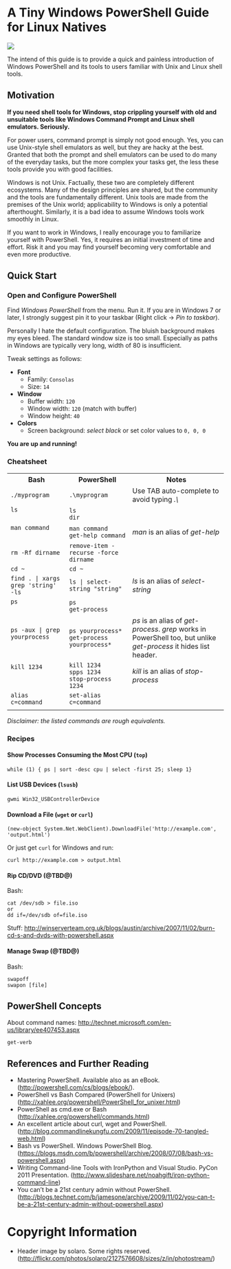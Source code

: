 # A Tiny Windows PowerShell Guide for Linux Natives

<div>
  <p><img src="https://raw.github.com/jsalonen/technotes/master/windows/powershell/img/powershell-guide-deco.jpg"></p>
</div>

The intend of this guide is to provide a quick and painless introduction of Windows PowerShell and its tools to users familiar with Unix and Linux shell tools.

## Motivation

**If you need shell tools for Windows, stop crippling yourself with old and unsuitable tools like Windows Command Prompt and Linux shell emulators. Seriously.**

For power users, command prompt is simply not good enough. Yes, you can use Unix-style shell emulators as well, but
they are hacky at the best. Granted that both the prompt and shell emulators can be used to do many of the
everyday tasks, but the more complex your tasks get, the less these tools provide you with good facilities.

Windows is not Unix. Factually, these two are completely different ecosystems. Many of
the design principles are shared, but the community and the tools are fundamentally different.
Unix tools are made from the premises of the Unix world; applicability to Windows is only a
potential afterthought. Similarly, it is a bad idea to assume Windows tools work smoothly in Linux.

If you want to work in Windows, I really encourage you to familiarize yourself with PowerShell. Yes,
it requires an initial investment of time and effort. Risk it and you may find yourself becoming very
comfortable and even more productive.

## Quick Start

### Open and Configure PowerShell

Find *Windows PowerShell* from the menu. Run it. If you are in
Windows 7 or later, I strongly suggest pin it to your taskbar
(Right click -> *Pin to taskbar*).

Personally I hate the default configuration. The bluish background makes
my eyes bleed. The standard window size is too small. Especially as paths
in Windows are typically very long, width of 80 is insufficient. 

Tweak settings as follows:

- **Font**
  - Family: `Consolas`
  - Size: `14`
- **Window**
  - Buffer width: `120` 
  - Window width: `120` (match with buffer)
  - Window height: `40`
- **Colors**
  - Screen background: *select black* or set color values to `0, 0, 0`

**You are up and running!**

### Cheatsheet

<table>
    <tr>
        <th>Bash</th>
        <th>PowerShell</th>
        <th>Notes</th>
    </tr>
    <tr>
      <td><code>./myprogram</code></td>
      <td><code>.\myprogram</code></td>
      <td>Use TAB auto-complete to avoid typing <em>.\</em></td>
    </tr>
    <tr>
      <td><code>ls</code><br>&nbsp;</td>
      <td><code>ls</code><br><code>dir</code></td>
      <td></td>
    </tr>
    <tr>
      <td><code>man command</code><br>&nbsp;</td>      
      <td><code>man command</code><br><code>get-help command</code></td>
      <td><em>man</em> is an alias of <em>get-help</em></td>
    </tr>
    <tr>
      <td><code>rm -Rf dirname</code></td>
      <td><code>remove-item -recurse -force dirname</code></td>
      <td></td>
    </tr>
    <tr>
      <td><code>cd ~</code></td>
      <td><code>cd ~</code></td>
      <td></td>
    </tr>
    <tr>
      <td><code>find . | xargs grep 'string' -ls</code></td>
      <td><code>ls | select-string "string"</code></td>
      <td><em>ls</em> is an alias of <em>select-string</em></td>
    </tr>
    <tr>
      <td><code>ps</code><br>&nbsp;</td>
      <td><code>ps</code><br><code>get-process</code></td>
      <td></td>
    </tr>
    <tr>
      <td><code>ps -aux | grep yourprocess</code><br>&nbsp;</td>
      <td><code>ps yourprocess*</code><br><code>get-process yourprocess*</code></td>
      <td><em>ps</em> is an alias of <em>get-process</em>. <em>grep</em> works in PowerShell too, but unlike <em>get-process</em> it hides list header.</td>
    </tr>
    <tr>
      <td><code>kill 1234</code><br>&nbsp;<br>&nbsp;</td>
      <td><code>kill 1234</code><br><code>spps 1234</code><br><code>stop-process 1234</code></td>
      <td><em>kill</em> is an alias of <em>stop-process</em></td>
    </tr>
    <tr>
      <td><code>alias c=command</code></td>
      <td><code>set-alias c=command</code></td>
      <td></td>
    </tr>
    <tr>
      <td><code></code></td>
      <td><code></code></td>
      <td></td>
    </tr>
</table>

*Disclaimer: the listed commands are rough equivalents.*

### Recipes

#### Show Processes Consuming the Most CPU (`top`)

    while (1) { ps | sort -desc cpu | select -first 25; sleep 1}

#### List USB Devices (`lsusb`)

    gwmi Win32_USBControllerDevice

#### Download a File (`wget` or `curl`)

    (new-object System.Net.WebClient).DownloadFile('http://example.com', 'output.html')

Or just get `curl` for Windows and run:

    curl http://example.com > output.html

#### Rip CD/DVD (@TBD@)

Bash:

    cat /dev/sdb > file.iso    
    or
    dd if=/dev/sdb of=file.iso

Stuff: <http://winserverteam.org.uk/blogs/austin/archive/2007/11/02/burn-cd-s-and-dvds-with-powershell.aspx>

#### Manage Swap (@TBD@)

Bash:

    swapoff
    swapon [file]

## PowerShell Concepts

About command names: <http://technet.microsoft.com/en-us/library/ee407453.aspx>

    get-verb
  

## References and Further Reading

- Mastering PowerShell. Available also as an eBook. (<http://powershell.com/cs/blogs/ebook/>).
- PowerShell vs Bash Compared (PowerShell for Unixers) (<http://xahlee.org/powershell/PowerShell_for_unixer.html>)
- PowerShell as cmd.exe or Bash (<http://xahlee.org/powershell/commands.html>)
- An excellent article about curl, wget and PowerShell. (<http://blog.commandlinekungfu.com/2009/11/episode-70-tangled-web.html>)
- Bash vs PowerShell. Windows PowerShell Blog. (<https://blogs.msdn.com/b/powershell/archive/2008/07/08/bash-vs-powershell.aspx>)
- Writing Command-line Tools with IronPython and Visual Studio. PyCon 2011 Presentation. (<http://www.slideshare.net/noahgift/iron-python-command-line>)
- You can’t be a 21st century admin without PowerShell. (<http://blogs.technet.com/b/jamesone/archive/2009/11/02/you-can-t-be-a-21st-century-admin-without-powershell.aspx>)

# Copyright Information

- Header image by solaro. Some rights reserved. (<http://flickr.com/photos/solaro/2127576608/sizes/z/in/photostream/>)
